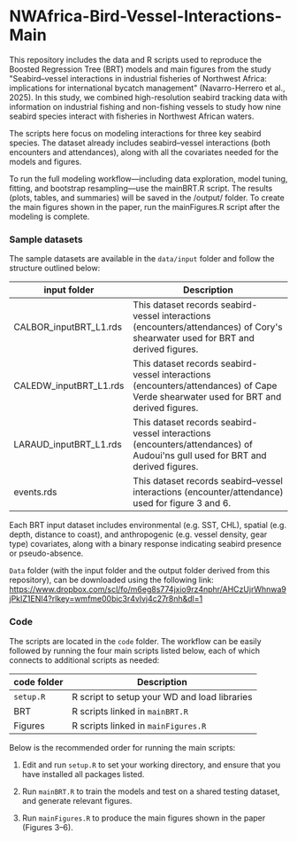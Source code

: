 # NWAfrica-Bird-Vessel-Interactions-Main

This repository includes the data and R scripts used to reproduce the Boosted Regression Tree (BRT) models and main figures from the study "Seabird–vessel interactions in industrial fisheries of Northwest Africa: implications for international bycatch management" (Navarro-Herrero et al., 2025). In this study, we combined high-resolution seabird tracking data with information on industrial fishing and non-fishing vessels to study how nine seabird species interact with fisheries in Northwest African waters.

The scripts here focus on modeling interactions for three key seabird species. The dataset already includes seabird–vessel interactions (both encounters and attendances), along with all the covariates needed for the models and figures. 

To run the full modeling workflow—including data exploration, model tuning, fitting, and bootstrap resampling—use the mainBRT.R script. The results (plots, tables, and summaries) will be saved in the /output/ folder. To create the main figures shown in the paper, run the mainFigures.R script after the modeling is complete.

### Sample datasets

The sample datasets are available in the `data/input` folder and follow the structure outlined below:

input folder            |  Description    
----------------------- | -------------------
CALBOR_inputBRT_L1.rds  | This dataset records seabird-vessel interactions (encounters/attendances) of Cory's shearwater used for BRT and derived figures.  
CALEDW_inputBRT_L1.rds  | This dataset records seabird-vessel interactions (encounters/attendances) of Cape Verde shearwater used for BRT and derived figures.  
LARAUD_inputBRT_L1.rds  | This dataset records seabird-vessel interactions (encounters/attendances) of Audoui'ns gull used for BRT and derived figures.  
events.rds              | This dataset records seabird–vessel interactions (encounter/attendance) used for figure 3 and 6.

Each BRT input dataset includes environmental (e.g. SST, CHL), spatial (e.g. depth, distance to coast), and anthropogenic (e.g. vessel density, gear type) covariates, along with a binary response indicating seabird presence or pseudo-absence.

`Data` folder (with the input folder and the output folder derived from this repository), can be downloaded using the following link:
https://www.dropbox.com/scl/fo/m6eg8s774jxio9rz4nphr/AHCzUjrWhnwa9jPkIZ1ENI4?rlkey=wmfme00bic3r4vlvj4c27r8nh&dl=1

### Code

The scripts are located in the `code` folder. The workflow can be easily followed by running the four main scripts listed below, each of which connects to additional scripts as needed:

code folder             |  Description    
----------------------- | -------------------
`setup.R`               | R script to setup your WD and load libraries 
BRT                     | R scripts linked in `mainBRT.R`  
Figures                 | R scripts linked in `mainFigures.R`

Below is the recommended order for running the main scripts:

1. Edit and run `setup.R` to set your working directory, and ensure that you have installed all packages listed.

2. Run `mainBRT.R` to train the models and test on a shared testing dataset, and generate relevant figures.

5. Run `mainFigures.R` to produce the main figures shown in the paper (Figures 3–6).



